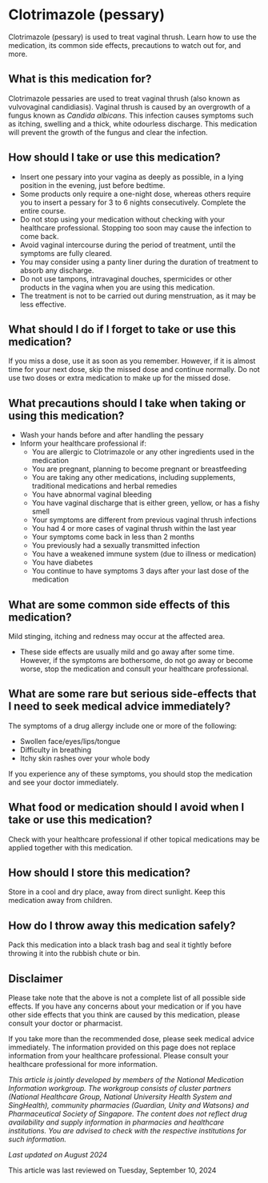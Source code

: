 # Clotrimazole (pessary)

Clotrimazole (pessary) is used to treat vaginal thrush. Learn how to use the medication, its common side effects, precautions to watch out for, and more.

What is this medication for?
----------------------------

Clotrimazole pessaries are used to treat vaginal thrush (also known as vulvovaginal candidiasis). Vaginal thrush is caused by an overgrowth of a fungus known as *Candida albicans*. This infection causes symptoms such as itching, swelling and a thick, white odourless discharge. This medication will prevent the growth of the fungus and clear the infection.

How should I take or use this medication?
-----------------------------------------

* Insert one pessary into your vagina as deeply as possible, in a lying position in the evening, just before bedtime.
* Some products only require a one-night dose, whereas others require you to insert a pessary for 3 to 6 nights consecutively. Complete the entire course.
* Do not stop using your medication without checking with your healthcare professional. Stopping too soon may cause the infection to come back.
* Avoid vaginal intercourse during the period of treatment, until the symptoms are fully cleared.
* You may consider using a panty liner during the duration of treatment to absorb any discharge.
* Do not use tampons, intravaginal douches, spermicides or other products in the vagina when you are using this medication.
* The treatment is not to be carried out during menstruation, as it may be less effective.

What should I do if I forget to take or use this medication?
------------------------------------------------------------

If you miss a dose, use it as soon as you remember. However, if it is almost time for your next dose, skip the missed dose and continue normally. Do not use two doses or extra medication to make up for the missed dose.

What precautions should I take when taking or using this medication?
--------------------------------------------------------------------

* Wash your hands before and after handling the pessary
* Inform your healthcare professional if:
  + You are allergic to Clotrimazole or any other ingredients used in the medication
  + You are pregnant, planning to become pregnant or breastfeeding
  + You are taking any other medications, including supplements, traditional medications and herbal remedies
  + You have abnormal vaginal bleeding
  + You have vaginal discharge that is either green, yellow, or has a fishy smell
  + Your symptoms are different from previous vaginal thrush infections
  + You had 4 or more cases of vaginal thrush within the last year
  + Your symptoms come back in less than 2 months
  + You previously had a sexually transmitted infection
  + You have a weakened immune system (due to illness or medication)
  + You have diabetes
  + You continue to have symptoms 3 days after your last dose of the medication

What are some common side effects of this medication?
-----------------------------------------------------

Mild stinging, itching and redness may occur at the affected area. 

* These side effects are usually mild and go away after some time. However, if the symptoms are bothersome, do not go away or become worse, stop the medication and consult your healthcare professional.

What are some rare but serious side-effects that I need to seek medical advice immediately?
-------------------------------------------------------------------------------------------

The symptoms of a drug allergy include one or more of the following:

* Swollen face/eyes/lips/tongue
* Difficulty in breathing
* Itchy skin rashes over your whole body

If you experience any of these symptoms, you should stop the medication and see your doctor immediately.

What food or medication should I avoid when I take or use this medication?
--------------------------------------------------------------------------

Check with your healthcare professional if other topical medications may be applied together with this medication.

How should I store this medication?
-----------------------------------

Store in a cool and dry place, away from direct sunlight. Keep this medication away from children.

How do I throw away this medication safely?
-------------------------------------------

Pack this medication into a black trash bag and seal it tightly before throwing it into the rubbish chute or bin.

Disclaimer
----------

Please take note that the above is not a complete list of all possible side effects. If you have any concerns about your medication or if you have other side effects that you think are caused by this medication, please consult your doctor or pharmacist. 

If you take more than the recommended dose, please seek medical advice immediately. The information provided on this page does not replace information from your healthcare professional. Please consult your healthcare professional for more information. 

*This article is jointly developed by members of the National Medication Information workgroup. The workgroup consists of cluster partners (National Healthcare Group, National University Health System and SingHealth), community pharmacies (Guardian, Unity and Watsons) and Pharmaceutical Society of Singapore. The content does not reflect drug availability and supply information in pharmacies and healthcare institutions. You are advised to check with the respective institutions for such information.*

*Last updated on August 2024*

This article was last reviewed on
Tuesday, September 10, 2024